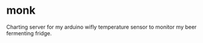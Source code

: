 monk
====

Charting server for my arduino wifly temperature sensor to monitor my beer fermenting fridge.